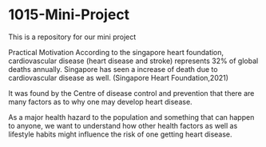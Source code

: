 # 1015-Mini-Project
This is a repository for our mini project

Practical Motivation
According to the singapore heart foundation, cardiovascular disease (heart disease and stroke) represents 32% of global deaths annually. Singapore has seen a increase of death due to cardiovascular disease as well. (Singapore Heart Foundation,2021)

It was found by the Centre of disease control and prevention that there are many factors as to why one may develop heart disease.

As a major health hazard to the population and something that can happen to anyone, we want to understand how other health factors as well as lifestyle habits might influence the risk of one getting heart disease.
